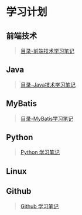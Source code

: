 # 学习计划
## 前端技术

> [目录-前端技术学习笔记](https://github.com/coolhwm/learning-front-end-dev)

## Java

> [目录-Java技术学习笔记](https://github.com/coolhwm/learning-java)

## MyBatis
> [目录-MyBatis学习笔记](https://github.com/coolhwm/learning-mybatis)

## Python

> [Python 学习笔记](https://github.com/coolhwm/learning-index/tree/master/doc/python)

## Linux

## Github

> [Github 学习笔记](https://github.com/coolhwm/learning-index/tree/master/doc/github)

